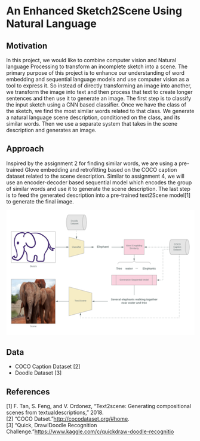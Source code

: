 # An Enhanced Sketch2Scene Using Natural Language

## Motivation
In this project, we would like to combine computer vision and Natural language Processing to transform an incomplete sketch into a scene. The primary purpose of this project is to enhance our understanding of word embedding and sequential language models and use computer vision as a tool to express it. So instead of directly transforming an image into another, we transform the image into text and then process that text to create longer sentences and then use it to generate an image. The first step is to classify the input sketch using a CNN based classifier. Once we have the class of the sketch, we find the most similar words related to that class. We generate a natural language scene description, conditioned on the class, and its similar words. Then we use a separate system that takes in the scene description and generates an image. 

## Approach 
Inspired by the assignment 2 for finding similar words, we are using a pre-trained Glove embedding and retrofitting based on the COCO caption dataset related to the scene description. Similar to assignment 4, we will use an encoder-decoder based sequential model which encodes the group of similar words and use it to generate the scene description. The last step is to feed the generated description into a pre-trained text2Scene model[1] to generate the final image.

<!--![](https://csil-git1.cs.surrey.sfu.ca/suhongk/nlpclass-1197-g-thefinalproject/blob/master/project/diagram.png)-->
![](./diagram.png)

## Data
- COCO Caption Dataset [2]
- Doodle Dataset  [3]

## References
[1]  F. Tan, S. Feng, and V. Ordonez, “Text2scene:  Generating compositional scenes from textualdescriptions,” 2018. \
[2]  “COCO Datset.”http://cocodataset.org/#home. \
[3]  “Quick,   Draw!Doodle   Recognition   Challenge.”https://www.kaggle.com/c/quickdraw-doodle-recognitio 